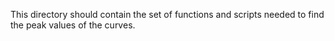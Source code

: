This directory should contain the set of functions and scripts needed to find the peak values of the curves.
